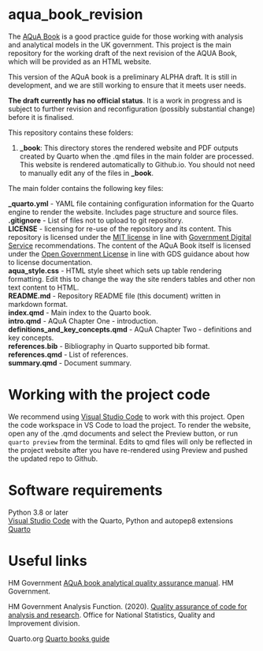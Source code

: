 # aqua_book_revision

The [AQuA Book](https://www.gov.uk/government/publications/the-aqua-book-guidance-on-producing-quality-analysis-for-government) is a good practice guide for those working with analysis and analytical models in the UK government. This project is the main repository for the working draft of the next revision of the AQUA Book, which will be provided as an HTML website.

This version of the AQuA book is a preliminary ALPHA draft.  It is still in development, and we are still working to ensure that it meets user needs. 

**The draft currently has no official status**. It is a work in progress and is subject to further revision and reconfiguration (possibly substantial change) before it is finalised. 

This repository contains these folders:  
 
1) **_book**: This directory stores the rendered website and PDF outputs created by Quarto when the .qmd files in the main folder are processed. This website is rendered automatically to Github.io. You should not need to manually edit any of the files in **_book**.

The main folder contains the following key files:

**_quarto.yml** - YAML file containing configuration information for the Quarto engine to render the website. Includes page structure and source files.    
**.gitignore** - List of files not to upload to git repository.   
**LICENSE** - licensing for re-use of the repository and its content. This repository is licensed under the [MIT license](https://opensource.org/license/MIT) in line with [Government Digital Service](https://gds-way.digital.cabinet-office.gov.uk/manuals/licensing.html) recommendations. The content of the AQuA Book itself is licensed under the [Open Government License](https://www.nationalarchives.gov.uk/doc/open-government-licence/version/3/) in line with GDS guidance about how to license documentation.    
**aqua_style.css** - HTML style sheet which sets up table rendering formatting. Edit this to change the way the site renders tables and other non text content to HTML.       
**README.md** - Repository README file (this document) written in markdown format.    
**index.qmd** - Main index to the Quarto book.    
**intro.qmd** - AQuA Chapter One - introduction.    
**definitions_and_key_concepts.qmd** - AQuA Chapter Two - definitions and key concepts.    
**references.bib** - Bibliography in Quarto supported bib format.    
**references.qmd** - List of references.    
**summary.qmd** - Document summary.    

# Working with the project code

We recommend using [Visual Studio Code](https://code.visualstudio.com/) to work with this project. Open the code workspace in VS Code to load the project. To render the website, open any of the .qmd documents and select the Preview button, or run `quarto preview` from the terminal. Edits to qmd files will only be reflected in the project website after you have re-rendered using Preview and pushed the updated repo to Github.

# Software requirements  
Python 3.8 or later    
[Visual Studio Code](https://code.visualstudio.com/) with the Quarto, Python and autopep8 extensions    
[Quarto](https://quarto.org/docs/get-started/)

# Useful links
HM Government [AQuA book analytical quality assurance manual](https://www.gov.uk/government/publications/the-aqua-book-guidance-on-producing-quality-analysis-for-government). HM Government.

HM Government Analysis Function. (2020). [Quality assurance of code for analysis and research](https://best-practice-and-impact.github.io/qa-of-code-guidance/ ). Office for National Statistics, Quality and Improvement division.

Quarto.org [Quarto books guide](https://quarto.org/docs/books/)
